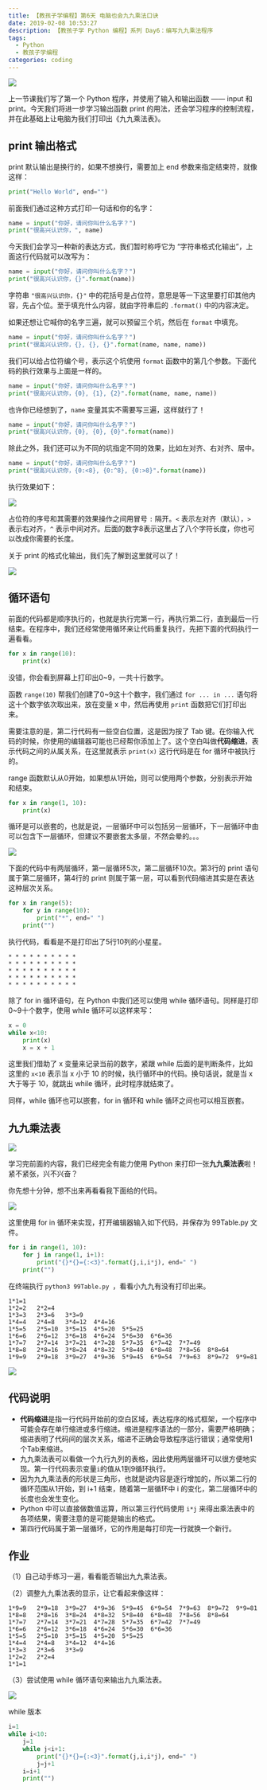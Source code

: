 ```yaml
---
title: 【教孩子学编程】第6天 电脑也会九九乘法口诀
date: 2019-02-08 10:53:27
description: 【教孩子学 Python 编程】系列 Day6：编写九九乘法程序
tags:
  - Python
  - 教孩子学编程
categories: coding
---
```



![](/images/coding/校园课堂.jpg)



上一节课我们写了第一个 Python 程序，并使用了输入和输出函数 —— input 和 print。今天我们将进一步学习输出函数 print 的用法，还会学习程序的控制流程，并在此基础上让电脑为我们打印出《九九乘法表》。



## print 输出格式

print 默认输出是换行的，如果不想换行，需要加上 end 参数来指定结束符，就像这样：

```python
print("Hello World", end="")
```

前面我们通过这种方式打印一句话和你的名字：

```python
name = input("你好，请问你叫什么名字？")
print("很高兴认识你，", name)
```

今天我们会学习一种新的表达方式，我们暂时称呼它为 “字符串格式化输出”，上面这行代码就可以改写为：

```python
name = input("你好，请问你叫什么名字？")
print("很高兴认识你，{}".format(name))
```

字符串 `"很高兴认识你，{}"` 中的花括号是占位符，意思是等一下这里要打印其他内容，先占个位。至于填充什么内容，就由字符串后的 `.format()` 中的内容决定。

如果还想让它喊你的名字三遍，就可以预留三个坑，然后在 `format` 中填充。

```python
name = input("你好，请问你叫什么名字？")
print("很高兴认识你，{}, {}, {}".format(name, name, name))
```

我们可以给占位符编个号，表示这个坑使用 `format` 函数中的第几个参数。下面代码的执行效果与上面是一样的。

```python
name = input("你好，请问你叫什么名字？")
print("很高兴认识你，{0}, {1}, {2}".format(name, name, name))
```

也许你已经想到了，`name` 变量其实不需要写三遍，这样就行了！

```python
name = input("你好，请问你叫什么名字？")
print("很高兴认识你，{0}, {0}, {0}".format(name))
```

除此之外，我们还可以为不同的坑指定不同的效果，比如左对齐、右对齐、居中。

```python
name = input("你好，请问你叫什么名字？")
print("很高兴认识你，{0:<8}, {0:^8}, {0:>8}".format(name))
```

执行效果如下：

![](/images/coding/print占位符操作.png)

占位符的序号和其需要的效果操作之间用冒号 `:` 隔开。`<` 表示左对齐（默认），`>` 表示右对齐，`^` 表示中间对齐。后面的数字8表示这里占了八个字符长度，你也可以改成你需要的长度。



关于 print 的格式化输出，我们先了解到这里就可以了！



![](/images/coding/小可爱一起跳舞.gif)



## 循环语句

前面的代码都是顺序执行的，也就是执行完第一行，再执行第二行，直到最后一行结束。在程序中，我们还经常使用循环来让代码重复执行，先把下面的代码执行一遍看看。

```python
for x in range(10):
    print(x)
```

没错，你会看到屏幕上打印出0~9，一共十行数字。

函数 `range(10)` 帮我们创建了0~9这十个数字，我们通过 `for ... in ...` 语句将这十个数字依次取出来，放在变量 x 中，然后再使用 `print` 函数把它们打印出来。

需要注意的是，第二行代码有一些空白位置，这是因为按了 Tab 键。在你输入代码的时候，你使用的编辑器可能也已经帮你添加上了。这个空白叫做**代码缩进**，表示代码之间的从属关系，在这里就表示 `print(x)` 这行代码是在 for 循环中被执行的。

range 函数默认从0开始，如果想从1开始，则可以使用两个参数，分别表示开始和结束。

```python
for x in range(1, 10):
    print(x)
```



循环是可以嵌套的，也就是说，一层循环中可以包括另一层循环，下一层循环中由可以包含下一层循环，但建议不要嵌套太多层，不然会晕的。。。

![](/images/coding/循环.gif)

下面的代码中有两层循环，第一层循环5次，第二层循环10次。第3行的 print 语句属于第二层循环，第4行的 print 则属于第一层，可以看到代码缩进其实是在表达这种层次关系。

```python
for x in range(5):
    for y in range(10):
        print("*", end=" ")
    print("")
```

执行代码，看看是不是打印出了5行10列的小星星。

```
* * * * * * * * * * 
* * * * * * * * * * 
* * * * * * * * * * 
* * * * * * * * * * 
* * * * * * * * * * 
```



除了 for in 循环语句，在 Python 中我们还可以使用 while 循环语句。同样是打印0~9十个数字，使用 while 循环可以这样来写：

```python
x = 0
while x<10:
    print(x)
    x = x + 1
```

这里我们借助了 x 变量来记录当前的数字，紧跟 while 后面的是判断条件，比如这里的 `x<10` 表示当 x 小于 10 的时候，执行循环中的代码。换句话说，就是当 x 大于等于 10，就跳出 while 循环，此时程序就结束了。

同样，while 循环也可以嵌套，for in 循环和 while 循环之间也可以相互嵌套。



## 九九乘法表

![](/images/coding/九九乘法表1.jpeg)

学习完前面的内容，我们已经完全有能力使用 Python 来打印一张**九九乘法表**啦！紧不紧张，兴不兴奋？

你先想十分钟，想不出来再看看我下面给的代码。

![](/images/coding/就是这么任性.gif)



这里使用 for in 循环来实现，打开编辑器输入如下代码，并保存为 99Table.py 文件。

```python
for i in range(1, 10):
    for j in range(1, i+1):
        print("{}*{}={:<3}".format(j,i,i*j), end=" ")
    print("")
```

在终端执行 `python3 99Table.py `，看看小九九有没有打印出来。

```
1*1=1   
1*2=2   2*2=4   
1*3=3   2*3=6   3*3=9   
1*4=4   2*4=8   3*4=12  4*4=16  
1*5=5   2*5=10  3*5=15  4*5=20  5*5=25  
1*6=6   2*6=12  3*6=18  4*6=24  5*6=30  6*6=36  
1*7=7   2*7=14  3*7=21  4*7=28  5*7=35  6*7=42  7*7=49  
1*8=8   2*8=16  3*8=24  4*8=32  5*8=40  6*8=48  7*8=56  8*8=64  
1*9=9   2*9=18  3*9=27  4*9=36  5*9=45  6*9=54  7*9=63  8*9=72  9*9=81
```



![](/images/coding/输出九九乘法表.png)





## 代码说明

- **代码缩进**是指一行代码开始前的空白区域，表达程序的格式框架，一个程序中可能会存在单行缩进或多行缩进。缩进是程序语法的一部分，需要严格明确；缩进表明了代码间的层次关系，缩进不正确会导致程序运行错误；通常使用1个Tab来缩进。
- 九九乘法表可以看做一个九行九列的表格，因此使用两层循环可以很方便地实现。第一行代码表示变量`i`的值从1到9循环执行。
- 因为九九乘法表的形状是三角形，也就是说内容是逐行增加的，所以第二行的循环范围从1开始，到 i+1 结束，随着第一层循环中 i 的变化，第二层循环中的长度也会发生变化。
- Python 中可以直接做数值运算，所以第三行代码使用 `i*j` 来得出乘法表中的各项结果，需要注意的是可能是输出的格式。
- 第四行代码属于第一层循环，它的作用是每打印完一行就换一个新行。



## 作业

（1）自己动手练习一遍，看看能否输出九九乘法表。

（2）调整九九乘法表的显示，让它看起来像这样：

```
1*9=9   2*9=18  3*9=27  4*9=36  5*9=45  6*9=54  7*9=63  8*9=72  9*9=81  
1*8=8   2*8=16  3*8=24  4*8=32  5*8=40  6*8=48  7*8=56  8*8=64  
1*7=7   2*7=14  3*7=21  4*7=28  5*7=35  6*7=42  7*7=49  
1*6=6   2*6=12  3*6=18  4*6=24  5*6=30  6*6=36  
1*5=5   2*5=10  3*5=15  4*5=20  5*5=25  
1*4=4   2*4=8   3*4=12  4*4=16  
1*3=3   2*3=6   3*3=9   
1*2=2   2*2=4   
1*1=1   
```

（3）尝试使用 while 循环语句来输出九九乘法表。



![](/images/coding/九九乘法表2.jpeg)



while 版本

```python
i=1
while i<10:
    j=1
    while j<i+1:
        print("{}*{}={:<3}".format(j,i,i*j), end=" ")
        j=j+1
    i=i+1
    print("")
```

